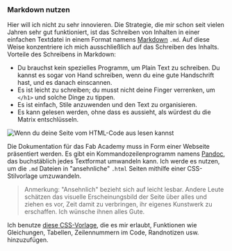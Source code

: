### Markdown nutzen

Hier will ich nicht zu sehr innovieren. Die Strategie, die mir schon seit vielen Jahren sehr gut funktioniert, ist das Schreiben von Inhalten in einer einfachen Textdatei in einem Format namens [Markdown](https://www.markdownguide.org) `.md`. Auf diese Weise konzentriere ich mich ausschließlich auf das Schreiben des Inhalts. Vorteile des Schreibens in Markdown:

- Du brauchst kein spezielles Programm, um Plain Text zu schreiben. Du kannst es sogar von Hand schreiben, wenn du eine gute Handschrift hast, und es danach einscannen.
- Es ist leicht zu schreiben; du musst nicht deine Finger verrenken, um `</h1>` und solche Dinge zu tippen.
- Es ist einfach, Stile anzuwenden und den Text zu organisieren.
- Es kann gelesen werden, ohne dass es aussieht, als würdest du die Matrix entschlüsseln.

![Wenn du deine Seite vom HTML-Code aus lesen kannst](../../img/w01/code.webp)

Die Dokumentation für das Fab Academy muss in Form einer Webseite präsentiert werden. Es gibt ein Kommandozeilenprogramm namens [Pandoc](https://pandoc.org/index.html), das buchstäblich jedes Textformat umwandeln kann. Ich werde es nutzen, um die `.md` Dateien in "ansehnliche" `.html` Seiten mithilfe einer CSS-Stilvorlage umzuwandeln.

> Anmerkung: "Ansehnlich" bezieht sich auf leicht lesbar. Andere Leute schätzen das visuelle Erscheinungsbild der Seite über alles und ziehen es vor, Zeit damit zu verbringen, ihr eigenes Kunstwerk zu erschaffen. Ich wünsche ihnen alles Gute.

Ich benutze [diese CSS-Vorlage](https://jez.io/pandoc-markdown-css-theme/), die es mir erlaubt, Funktionen wie Gleichungen, Tabellen, Zeilennummern im Code, Randnotizen usw. hinzuzufügen.

